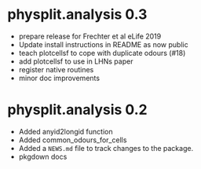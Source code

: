 # physplit.analysis 0.3

* prepare release for Frechter et al eLife 2019
* Update install instructions in README as now public
* teach plotcellsf to cope with duplicate odours (#18)
* add plotcellsf to use in LHNs paper
* register native routines
* minor doc improvements

# physplit.analysis 0.2

* Added anyid2longid function
* Added common_odours_for_cells
* Added a `NEWS.md` file to track changes to the package.
* pkgdown docs
